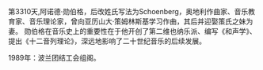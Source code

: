 第3310天,阿诺德·勋伯格，后改姓氏写法为Schoenberg，奥地利作曲家、音乐教育家、音乐理论家，曾向亚历山大·策姆林斯基学习作曲，其后并迎娶策氏之妹为妻。 勋伯格在音乐史上的重要性在于他开创了第二维也纳乐派、编写《和声学》、提出《十二音列理论》，深远地影响了二十世纪音乐的后续发展。

1989年：波兰团结工会组阁。